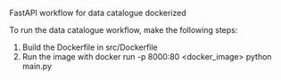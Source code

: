 FastAPI workflow for data catalogue dockerized

To run the data catalogue workflow, make the following steps:

1. Build the Dockerfile in src/Dockerfile
2. Run the image with docker run -p 8000:80 <docker_image> python main.py
